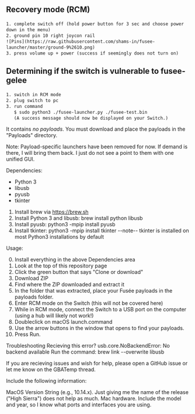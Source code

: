 ## Recovery mode (RCM)

    1. complete switch off (hold power button for 3 sec and choose power down in the menu)
    2. ground pin 10 right joycon rail
    ![Pins](https://raw.githubusercontent.com/shams-in/fusee-launcher/master/ground-9%2610.png)
    3. press volume up + power (success if seemingly does not turn on)

## Determining if the switch is vulnerable to fusee-gelee

    1. switch in RCM mode
    2. plug switch to pc
    3. run command
       $ sudo python3 ./fusee-launcher.py ./fusee-test.bin
       (A success message should now be displayed on your Switch.)

It contains _no payloads_. You must download and place the payloads in the "Payloads" directory.

Note: Payload-specific launchers have been removed for now. If demand is there, I will bring them back. I just do not see a point to them with one unified GUI.

Dependencies:

- Python 3
- libusb
- pyusb
- tkinter

1. Install brew via https://brew.sh
2. Install Python 3 and libusb: brew install python libusb
3. Install pyusb: python3 -mpip install pyusb
4. Install tkinter: python3 -mpip install tkinter
   --note-- tkinter is installed on most Python3 installations by default

Usage:

0. Install everything in the above Dependencies area
1. Look at the top of this repository page
1. Click the green button that says "Clone or download"
1. Download ZIP
1. Find where the ZIP downloaded and extract it
1. In the folder that was extracted, place your Fusée payloads in the payloads folder.
1. Enter RCM mode on the Switch (this will not be covered here)
1. While in RCM mode, connect the Switch to a USB port on the computer (using a hub will likely not work!)
1. Doubleclick on macOS launch.command
1. Use the arrow buttons in the window that opens to find your payloads.
1. Press Run.

Troubleshooting
Recieving this error? usb.core.NoBackendError: No backend available
Run the command: brew link --overwrite libusb

If you are recieving issues and wish for help, please open a GitHub issue or let me know on the GBATemp thread.

Include the following information:

MacOS Version String (e.g., 10.14.x). Just giving me the name of the release ("High Sierra") does not help as much.
Mac hardware. Include the model and year, so I know what ports and interfaces you are using.
